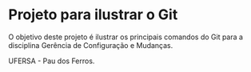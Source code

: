 # Projeto para ilustrar o Git
O objetivo deste projeto é ilustrar os principais comandos do Git para a disciplina Gerência de Configuração e Mudanças.

UFERSA - Pau dos Ferros.
